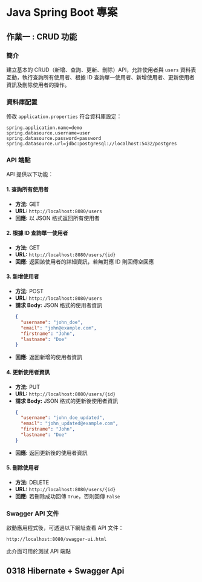 # Java Spring Boot 專案

## 作業一 : CRUD 功能

### 簡介
建立基本的 CRUD（新增、查詢、更新、刪除）API，允許使用者與 `users` 資料表互動，執行查詢所有使用者、根據 ID 查詢單一使用者、新增使用者、更新使用者資訊及刪除使用者的操作。


### 資料庫配置
修改 `application.properties` 符合資料庫設定：
```
spring.application.name=demo
spring.datasource.username=user
spring.datasource.password=password
spring.datasource.url=jdbc:postgresql://localhost:5432/postgres
```
### API 端點
API 提供以下功能：

#### 1. 查詢所有使用者
- **方法:** GET
- **URL:** `http://localhost:8080/users`
- **回應:** 以 JSON 格式返回所有使用者

#### 2. 根據 ID 查詢單一使用者
- **方法:** GET
- **URL:** `http://localhost:8080/users/{id}`
- **回應:** 返回該使用者的詳細資訊，若無對應 ID 則回傳空回應

#### 3. 新增使用者
- **方法:** POST
- **URL:** `http://localhost:8080/users`
- **請求 Body:** JSON 格式的使用者資訊
  ```json
  {
    "username": "john_doe",
    "email": "john@example.com",
    "firstname": "John",
    "lastname": "Doe"
  }
  ```
- **回應:** 返回新增的使用者資訊

#### 4. 更新使用者資訊
- **方法:** PUT
- **URL:** `http://localhost:8080/users/{id}`
- **請求 Body:** JSON 格式的更新後使用者資訊
  ```json
  {
    "username": "john_doe_updated",
    "email": "john_updated@example.com",
    "firstname": "John",
    "lastname": "Doe"
  }
  ```
- **回應:** 返回更新後的使用者資訊

#### 5. 刪除使用者
- **方法:** DELETE
- **URL:** `http://localhost:8080/users/{id}`
- **回應:** 若刪除成功回傳 `True`，否則回傳 `False`

### Swagger API 文件
啟動應用程式後，可透過以下網址查看 API 文件：
```
http://localhost:8080/swagger-ui.html
```
此介面可用於測試 API 端點

## 0318 Hibernate + Swagger Api
